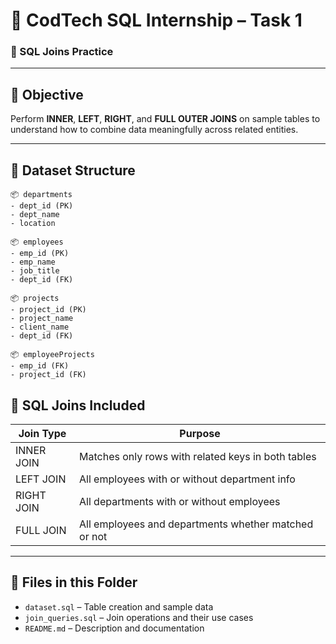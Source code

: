 # 🔗 CodTech SQL Internship – Task 1

### 🧠 SQL Joins Practice

---

## 📝 Objective
Perform **INNER**, **LEFT**, **RIGHT**, and **FULL OUTER JOINS** on sample tables to understand how to combine data meaningfully across related entities.

---

## 🧩 Dataset Structure

```plaintext
📦 departments
- dept_id (PK)
- dept_name
- location

📦 employees
- emp_id (PK)
- emp_name
- job_title
- dept_id (FK)

📦 projects
- project_id (PK)
- project_name
- client_name
- dept_id (FK)

📦 employeeProjects
- emp_id (FK)
- project_id (FK)
```

## 🧠 SQL Joins Included

| Join Type | Purpose |
|-----------|---------|
| INNER JOIN | Matches only rows with related keys in both tables |
| LEFT JOIN  | All employees with or without department info |
| RIGHT JOIN | All departments with or without employees |
| FULL JOIN  | All employees and departments whether matched or not |

---

## 📁 Files in this Folder

- `dataset.sql` – Table creation and sample data
- `join_queries.sql` – Join operations and their use cases
- `README.md` – Description and documentation

